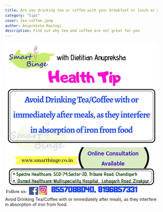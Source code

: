 ```yaml
---
title: Are you drinking tea or coffee with your breakfast or lunch or with any fruit?
category: "tips"
cover: tea-coffee.jpeg
author: Anupreksha Rastogi
description: Find out why tea and coffee are not great for you
---
```


![Avoid Tea Coffee](./tea-coffee.jpeg)
Avoid Drinking Tea/Coffee with or immediately after meals, as they interfere in absorption of iron from food.
